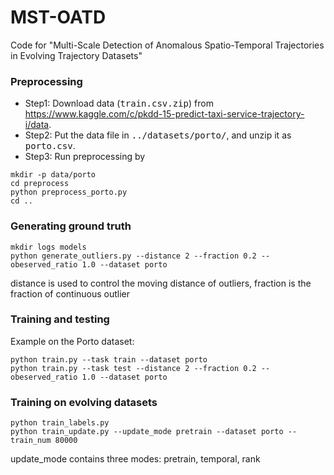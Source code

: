 # MST-OATD
Code for "Multi-Scale Detection of Anomalous Spatio-Temporal Trajectories in Evolving Trajectory Datasets"
### Preprocessing
- Step1: Download data (<tt>train.csv.zip</tt>) from https://www.kaggle.com/c/pkdd-15-predict-taxi-service-trajectory-i/data.
- Step2: Put the data file in <tt>../datasets/porto/</tt>, and unzip it as <tt>porto.csv</tt>.
- Step3: Run preprocessing by
```
mkdir -p data/porto
cd preprocess
python preprocess_porto.py
cd ..
```
### Generating ground truth
```
mkdir logs models
python generate_outliers.py --distance 2 --fraction 0.2 --obeserved_ratio 1.0 --dataset porto
```
distance is used to control the moving distance of outliers, fraction is the fraction of continuous outlier
### Training and testing
Example on the Porto dataset:
```
python train.py --task train --dataset porto
python train.py --task test --distance 2 --fraction 0.2 --obeserved_ratio 1.0 --dataset porto
```
### Training on evolving datasets
```
python train_labels.py
python train_update.py --update_mode pretrain --dataset porto --train_num 80000
```
update_mode contains three modes: pretrain, temporal, rank

